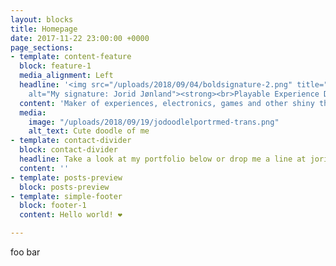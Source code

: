 ```yaml
---
layout: blocks
title: Homepage
date: 2017-11-22 23:00:00 +0000
page_sections:
- template: content-feature
  block: feature-1
  media_alignment: Left
  headline: '<img src="/uploads/2018/09/04/boldsignature-2.png" title="signature"
    alt="My signature: Jorid Jønland"><strong><br>Playable Experience Designer</strong>'
  content: 'Maker of experiences, electronics, games and other shiny things. '
  media:
    image: "/uploads/2018/09/19/jodoodlelportrmed-trans.png"
    alt_text: Cute doodle of me
- template: contact-divider
  block: contact-divider
  headline: Take a look at my portfolio below or drop me a line at jorid(at)jonland.io
  content: ''
- template: posts-preview
  block: posts-preview
- template: simple-footer
  block: footer-1
  content: Hello world! ❤︎

---
```

foo bar